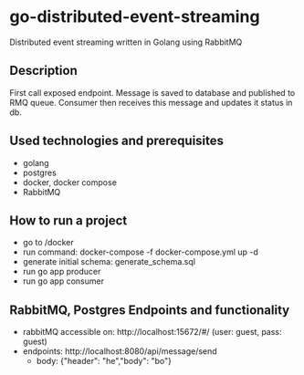 # go-distributed-event-streaming
Distributed event streaming written in Golang using RabbitMQ

## Description
First call exposed endpoint. Message is saved to database and published to
RMQ queue. Consumer then receives this message and updates it status in db.

## Used technologies and prerequisites
- golang
- postgres
- docker, docker compose
- RabbitMQ

## How to run a project
- go to /docker
- run command: docker-compose -f docker-compose.yml up -d
- generate initial schema: generate_schema.sql
- run go app producer
- run go app consumer

## RabbitMQ, Postgres Endpoints and functionality
- rabbitMQ accessible on: http://localhost:15672/#/ (user: guest, pass: guest)
- endpoints: http://localhost:8080/api/message/send
  - body: {"header": "he","body": "bo"}
